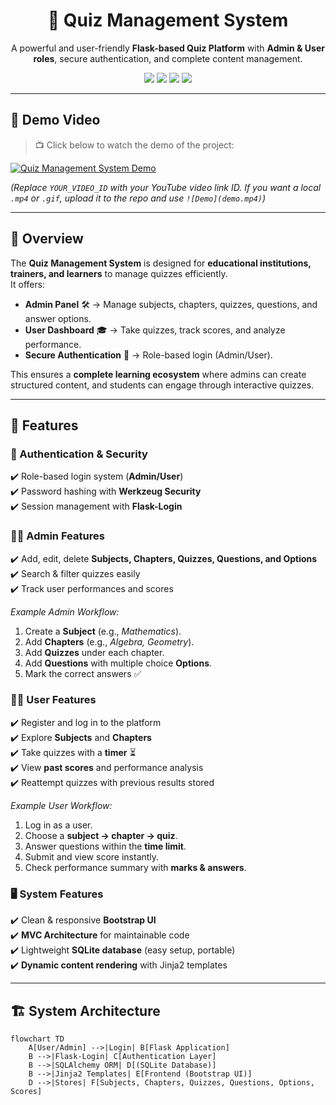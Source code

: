 <h1 align="center">📘 Quiz Management System</h1>

<p align="center">
  A powerful and user-friendly <b>Flask-based Quiz Platform</b> with <b>Admin & User roles</b>, 
  secure authentication, and complete content management.
</p>

<p align="center">
  <img src="https://img.shields.io/badge/Python-3.9+-blue?logo=python" />
  <img src="https://img.shields.io/badge/Flask-Framework-green?logo=flask" />
  <img src="https://img.shields.io/badge/SQLite-Database-orange?logo=sqlite" />
  <img src="https://img.shields.io/badge/Bootstrap-Frontend-purple?logo=bootstrap" />
</p>

---

## 🎥 Demo Video  

> 📺 Click below to watch the demo of the project:  

[![Quiz Management System Demo](https://img.youtube.com/vi/YOUR_VIDEO_ID/0.jpg)](https://www.youtube.com/watch?v=YOUR_VIDEO_ID "Quiz Management System Demo")

*(Replace `YOUR_VIDEO_ID` with your YouTube video link ID. If you want a local `.mp4` or `.gif`, upload it to the repo and use `![Demo](demo.mp4)`)*

---

## 📖 Overview  

The **Quiz Management System** is designed for **educational institutions, trainers, and learners** to manage quizzes efficiently.  
It offers:  

- **Admin Panel** 🛠️ → Manage subjects, chapters, quizzes, questions, and answer options.  
- **User Dashboard** 🎓 → Take quizzes, track scores, and analyze performance.  
- **Secure Authentication** 🔐 → Role-based login (Admin/User).  

This ensures a **complete learning ecosystem** where admins can create structured content, and students can engage through interactive quizzes.  

---

## 🚀 Features  

### 🔐 Authentication & Security  
✔️ Role-based login system (**Admin/User**)  
✔️ Password hashing with **Werkzeug Security**  
✔️ Session management with **Flask-Login**  

### 👨‍🏫 Admin Features  
✔️ Add, edit, delete **Subjects, Chapters, Quizzes, Questions, and Options**  
✔️ Search & filter quizzes easily  
✔️ Track user performances and scores  

*Example Admin Workflow:*  
1. Create a **Subject** (e.g., *Mathematics*).  
2. Add **Chapters** (e.g., *Algebra, Geometry*).  
3. Add **Quizzes** under each chapter.  
4. Add **Questions** with multiple choice **Options**.  
5. Mark the correct answers ✅  

### 👩‍🎓 User Features  
✔️ Register and log in to the platform  
✔️ Explore **Subjects** and **Chapters**  
✔️ Take quizzes with a **timer** ⏳  
✔️ View **past scores** and performance analysis  
✔️ Reattempt quizzes with previous results stored  

*Example User Workflow:*  
1. Log in as a user.  
2. Choose a **subject → chapter → quiz**.  
3. Answer questions within the **time limit**.  
4. Submit and view score instantly.  
5. Check performance summary with **marks & answers**.  

### 🖥️ System Features  
✔️ Clean & responsive **Bootstrap UI**  
✔️ **MVC Architecture** for maintainable code  
✔️ Lightweight **SQLite database** (easy setup, portable)  
✔️ **Dynamic content rendering** with Jinja2 templates  

---

## 🏗️ System Architecture  

```mermaid
flowchart TD
    A[User/Admin] -->|Login| B[Flask Application]
    B -->|Flask-Login| C[Authentication Layer]
    B -->|SQLAlchemy ORM| D[(SQLite Database)]
    B -->|Jinja2 Templates| E[Frontend (Bootstrap UI)]
    D -->|Stores| F[Subjects, Chapters, Quizzes, Questions, Options, Scores]
